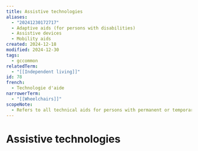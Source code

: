 ```yaml
---
title: Assistive technologies
aliases:
  - "20241230172717"
  - Adaptive aids (for persons with disabilities)
  - Assistive devices
  - Mobility aids
created: 2024-12-18
modified: 2024-12-30
tags:
  - gccommon
relatedTerm:
  - "[[Independent living]]"
id: 78
french:
  - Technologie d'aide
narrowerTerm:
  - "[[Wheelchairs]]"
scopeNote:
  - Refers to all technical aids for persons with permanent or temporary disabilities.
---
```

# Assistive technologies
